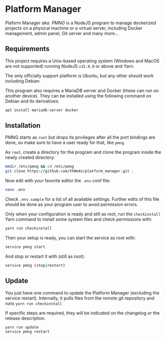 # Platform Manager

Plaform Manager *aka. PMNG* is a NodeJS program to manage dockerized projects on a physical machine or a virtual server, including Docker management, admin panel, Git server and many more...

## Requirements

This project requires a Unix-based operating system (Windows and MacOS are not supported) running NodeJS `v15.0.0` or above and Yarn.

The only officially support platform is Ubuntu, but any other should work including Debian.

This program also requires a MariaDB server and Docker (these can run on another device). They can be installed using the following command on Debian and its derivatives:
```bash
apt install mariadb-server docker
```

## Installation

PMNG starts as `root` but drops its privileges after all the port bindings are done, so make sure to have a user ready for that, like `pmng`.

As `root`, create a directory for the program and clone the program inside the newly created directory:
```bash
mkdir /etc/pmng && cd /etc/pmng
git clone https://github.com/th0m4s/platform_manager.git .
```

Now edit with your favorite editor the `.env` conf file:
```bash
nano .env
```
Check `.env.sample` for a list of all available settings.
Further edits of this file should be done as your program user to avoid permission errors.

Only when your configuration is ready and still as root, run the `checkinstall` Yarn command to install some system files and check permissions with:
```bash
yarn run checkinstall
```

Then your setup is ready, you can start the service as root with:
```bash
service pmng start
```

And stop or restart it with (still as root):
```bash
service pmng (stop|restart)
```

## Update

You just have one command to update the Platform Manager (excluding the service restart). Internally, it pulls files from the remote git repository and runs `yarn run checkinstall`

If specific steps are required, they will be indicated on the changelog or the release description.
```bash
yarn run update
service pmng restart
```